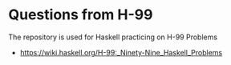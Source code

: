 # Questions from H-99

The repository is used for Haskell practicing on H-99 Problems

* https://wiki.haskell.org/H-99:_Ninety-Nine_Haskell_Problems